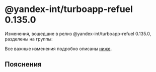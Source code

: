 # @yandex-int/turboapp-refuel 0.135.0

<!-- ЧЕЛОВЕЧЕСКОЕ ВСТУПЛЕНИЕ -->

Изменения, вошедшие в релиз @yandex-int/turboapp-refuel 0.135.0, разделены на группы:

Все важные изменения подробно описаны [ниже](#Пояснения).

## Пояснения


